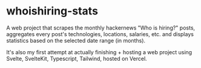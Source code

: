 # whoishiring-stats

A web project that scrapes the monthly hackernews "Who is hiring?" posts, aggregates every post's technologies, locations, salaries, etc. and displays statistics based on the selected date range (in months).

It's also my first attempt at actually finishing + hosting a web project using Svelte, SvelteKit, Typescript, Tailwind, hosted on Vercel.
